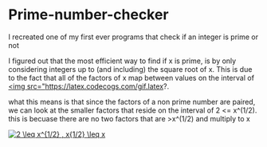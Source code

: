 # Prime-number-checker
I recreated one of my first ever programs that check if an integer is prime or not

I figured out that the most efficient way to find if x is prime, is by only considering
integers up to (and including) the square root of x. This is due to the fact that all
of the factors of x map between values on the interval of <a href="https://www.codecogs.com/eqnedit.php?latex=2\leq&space;\sqrt&space;x&space;\leq&space;x." target="_blank"><img src="https://latex.codecogs.com/gif.latex?.

what this means is that since the factors of a non prime number are paired,
we can look at the smaller factors that reside on the interval of 2 <= x^(1/2).
this is becuase there are no two factors that are >x^(1/2) and multiply to x

<a href="https://www.codecogs.com/eqnedit.php?latex=2&space;\leq&space;x^{1/2}&space;,&space;x{1/2}&space;\leq&space;x" target="_blank"><img src="https://latex.codecogs.com/gif.latex?2&space;\leq&space;x^{1/2}&space;,&space;x{1/2}&space;\leq&space;x" title="2 \leq x^{1/2} , x{1/2} \leq x" /></a>
